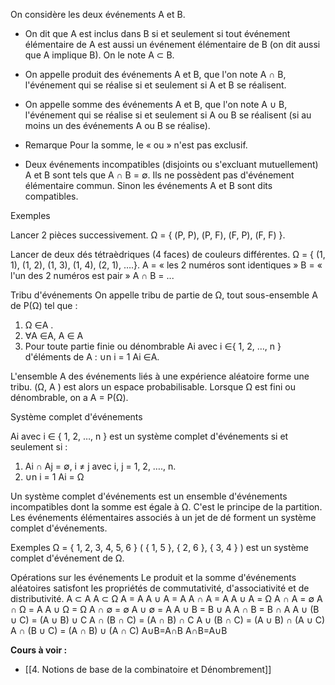 
On considère les deux événements A et B. 

- On dit que A est inclus dans B si et seulement si tout événement élémentaire de A est aussi un événement élémentaire de B (on dit aussi que A implique B).  On le note A ⊂ B. 

- On appelle produit des événements A et B, que l'on note A ∩ B, l'événement qui se réalise si et seulement si A et B se réalisent. 

- On appelle somme des événements A et B, que l'on note A ∪ B, l'événement qui se réalise si et seulement si A ou B se réalisent (si au moins un des événements A ou B se réalise). 
- Remarque Pour la somme, le « ou » n'est pas exclusif. 

- Deux événements incompatibles (disjoints ou s'excluant mutuellement) A et B sont tels que A ∩ B = ∅. Ils ne possèdent pas d'événement élémentaire commun. Sinon les événements A et B sont dits compatibles. 

Exemples 

Lancer 2 pièces successivement.
Ω = { (P, P), (P, F), (F, P), (F, F) }.

Lancer de deux dés tétraèdriques (4 faces) de couleurs différentes.
Ω = { (1, 1), (1, 2), (1, 3), (1, 4), (2, 1), ….}. 
A = « les 2 numéros sont identiques » 
B = « l'un des 2 numéros est pair » 
A ∩ B = ...


Tribu d'événements 
On appelle tribu de partie de Ω, tout sous-ensemble A de P(Ω) tel que : 
1) Ω ∈A . 
2) ∀A ∈A, A ∈ A 
3) Pour toute partie finie ou dénombrable Ai avec i ∈{ 1, 2, …, n } d'éléments de A : ∪n i = 1 Ai ∈A. 

L'ensemble A des événements liés à une expérience aléatoire forme une tribu. 
(Ω, A ) est alors un espace probabilisable. 
Lorsque Ω est fini ou dénombrable, on a A = P(Ω). 


Système complet d'événements 

Ai avec i ∈ { 1, 2, …, n } est un système complet d'événements si et seulement si : 
1) Ai ∩ Aj = ∅, i ≠ j avec i, j = 1, 2, …., n. 
2) ∪n i = 1 Ai = Ω 

Un système complet d'événements est un ensemble d'événements incompatibles dont la somme est égale à Ω.
C'est le principe de la partition. 
Les événements élémentaires associés à un jet de dé forment un système complet d'événements. 

Exemples 
Ω = { 1, 2, 3, 4, 5, 6 } ( { 1, 5 }, { 2, 6 }, { 3, 4 } ) est un système complet d'événement de Ω. 


Opérations sur les événements 
Le produit et la somme d'événements aléatoires satisfont les propriétés de commutativité, d'associativité et de distributivité. 
A ⊂ A 
A ⊂ Ω 
A = A 
A ∪ A = A 
A ∩ A = A 
A ∪ A = Ω 
A ∩ A = ∅ 
A ∩ Ω = A 
A ∪ Ω = Ω 
A ∩ ∅ = ∅ 
A ∪ ∅ = A 
A ∪ B = B ∪ A 
A ∩ B = B ∩ A 
A ∪ (B ∪ C) = (A ∪ B) ∪ C 
A ∩ (B ∩ C) = (A ∩ B) ∩ C 
A ∪ (B ∩ C) = (A ∪ B) ∩ (A ∪ C) 
A ∩ (B ∪ C) = (A ∩ B) ∪ (A ∩ C) 
A∪B=A∩B 
A∩B=A∪B 

**Cours à voir :** 
- [[4. Notions de base de la combinatoire et Dénombrement]]
